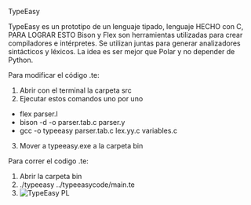 TypeEasy 

TypeEasy es un prototipo de un lenguaje tipado, lenguaje HECHO con C, PARA LOGRAR ESTO Bison y Flex son herramientas utilizadas para crear compiladores e intérpretes. Se utilizan juntas para generar analizadores sintácticos y léxicos. La idea es ser mejor que Polar y no depender de Python.

Para modificar el código .te: 

1. Abrir con el terminal la carpeta src
2. Ejecutar estos comandos uno por uno
   
* flex parser.l
* bison -d -o parser.tab.c parser.y
* gcc -o typeeasy parser.tab.c lex.yy.c variables.c

3. Mover a typeeasy.exe a la carpeta bin

Para correr el codigo .te:
1. Abrir la carpeta bin
2. ./typeeasy ../typeeasycode/main.te
3. ![TypeEasy PL](https://github.com/user-attachments/assets/caa440ea-3142-4b2b-887f-107826b3f610)


